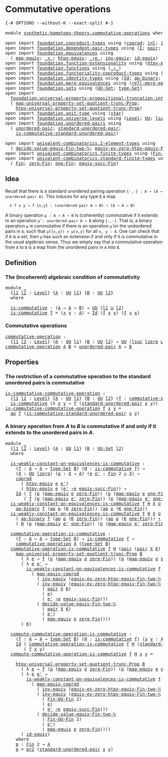 # Commutative operations

<pre class="Agda"><a id="35" class="Symbol">{-#</a> <a id="39" class="Keyword">OPTIONS</a> <a id="47" class="Pragma">--without-K</a> <a id="59" class="Pragma">--exact-split</a> <a id="73" class="Symbol">#-}</a>

<a id="78" class="Keyword">module</a> <a id="85" href="synthetic-homotopy-theory.commutative-operations.html" class="Module">synthetic-homotopy-theory.commutative-operations</a> <a id="134" class="Keyword">where</a>

<a id="141" class="Keyword">open</a> <a id="146" class="Keyword">import</a> <a id="153" href="foundation.coproduct-types.html" class="Module">foundation.coproduct-types</a> <a id="180" class="Keyword">using</a> <a id="186" class="Symbol">(</a><a id="187" href="foundation.coproduct-types.html#1168" class="Datatype">coprod</a><a id="193" class="Symbol">;</a> <a id="195" href="foundation.coproduct-types.html#1239" class="InductiveConstructor">inl</a><a id="198" class="Symbol">;</a> <a id="200" href="foundation.coproduct-types.html#1262" class="InductiveConstructor">inr</a><a id="203" class="Symbol">)</a>
<a id="205" class="Keyword">open</a> <a id="210" class="Keyword">import</a> <a id="217" href="foundation.dependent-pair-types.html" class="Module">foundation.dependent-pair-types</a> <a id="249" class="Keyword">using</a> <a id="255" class="Symbol">(</a><a id="256" href="foundation-core.dependent-pair-types.html#502" class="Record">Σ</a><a id="257" class="Symbol">;</a> <a id="259" href="foundation-core.dependent-pair-types.html#575" class="InductiveConstructor">pair</a><a id="263" class="Symbol">;</a> <a id="265" href="foundation-core.dependent-pair-types.html#592" class="Field">pr1</a><a id="268" class="Symbol">;</a> <a id="270" href="foundation-core.dependent-pair-types.html#604" class="Field">pr2</a><a id="273" class="Symbol">)</a>
<a id="275" class="Keyword">open</a> <a id="280" class="Keyword">import</a> <a id="287" href="foundation.equivalences.html" class="Module">foundation.equivalences</a> <a id="311" class="Keyword">using</a>
  <a id="319" class="Symbol">(</a> <a id="321" href="foundation-core.equivalences.html#1807" class="Function">map-equiv</a><a id="330" class="Symbol">;</a> <a id="332" href="foundation-core.equivalences.html#1607" class="Function Operator">_≃_</a><a id="335" class="Symbol">;</a> <a id="337" href="foundation.equivalences.html#14037" class="Function">htpy-equiv</a><a id="347" class="Symbol">;</a> <a id="349" href="foundation-core.equivalences.html#7843" class="Function Operator">_∘e_</a><a id="353" class="Symbol">;</a> <a id="355" href="foundation-core.equivalences.html#5707" class="Function">inv-equiv</a><a id="364" class="Symbol">;</a> <a id="366" href="foundation-core.equivalences.html#2480" class="Function">id-equiv</a><a id="374" class="Symbol">)</a>
<a id="376" class="Keyword">open</a> <a id="381" class="Keyword">import</a> <a id="388" href="foundation.function-extensionality.html" class="Module">foundation.function-extensionality</a> <a id="423" class="Keyword">using</a> <a id="429" class="Symbol">(</a><a id="430" href="foundation.function-extensionality.html#946" class="Function">htpy-eq</a><a id="437" class="Symbol">)</a>
<a id="439" class="Keyword">open</a> <a id="444" class="Keyword">import</a> <a id="451" href="foundation.functions.html" class="Module">foundation.functions</a> <a id="472" class="Keyword">using</a> <a id="478" class="Symbol">(</a><a id="479" href="foundation-core.functions.html#407" class="Function Operator">_∘_</a><a id="482" class="Symbol">)</a>
<a id="484" class="Keyword">open</a> <a id="489" class="Keyword">import</a> <a id="496" href="foundation.functoriality-coproduct-types.html" class="Module">foundation.functoriality-coproduct-types</a> <a id="537" class="Keyword">using</a> <a id="543" class="Symbol">(</a><a id="544" href="foundation.functoriality-coproduct-types.html#4427" class="Function">map-equiv-coprod</a><a id="560" class="Symbol">)</a>
<a id="562" class="Keyword">open</a> <a id="567" class="Keyword">import</a> <a id="574" href="foundation.identity-types.html" class="Module">foundation.identity-types</a> <a id="600" class="Keyword">using</a> <a id="606" class="Symbol">(</a><a id="607" href="foundation-core.identity-types.html#641" class="Datatype">Id</a><a id="609" class="Symbol">;</a> <a id="611" href="foundation-core.identity-types.html#6352" class="Function">ap-binary</a><a id="620" class="Symbol">;</a> <a id="622" href="foundation-core.identity-types.html#2853" class="Function">ap</a><a id="624" class="Symbol">;</a> <a id="626" href="foundation-core.identity-types.html#1239" class="Function Operator">_∙_</a><a id="629" class="Symbol">)</a>
<a id="631" class="Keyword">open</a> <a id="636" class="Keyword">import</a> <a id="643" href="foundation.mere-equivalences.html" class="Module">foundation.mere-equivalences</a> <a id="672" class="Keyword">using</a> <a id="678" class="Symbol">(</a><a id="679" href="foundation.mere-equivalences.html#1762" class="Function">refl-mere-equiv</a><a id="694" class="Symbol">)</a>
<a id="696" class="Keyword">open</a> <a id="701" class="Keyword">import</a> <a id="708" href="foundation.sets.html" class="Module">foundation.sets</a> <a id="724" class="Keyword">using</a> <a id="730" class="Symbol">(</a><a id="731" href="foundation-core.sets.html#1177" class="Function">UU-Set</a><a id="737" class="Symbol">;</a> <a id="739" href="foundation-core.sets.html#1291" class="Function">type-Set</a><a id="747" class="Symbol">)</a>
<a id="749" class="Keyword">open</a> <a id="754" class="Keyword">import</a>
  <a id="763" href="foundation.universal-property-propositional-truncation-into-sets.html" class="Module">foundation.universal-property-propositional-truncation-into-sets</a> <a id="828" class="Keyword">using</a>
  <a id="836" class="Symbol">(</a> <a id="838" href="foundation.universal-property-propositional-truncation-into-sets.html#3778" class="Function">map-universal-property-set-quotient-trunc-Prop</a><a id="884" class="Symbol">;</a>
    <a id="890" href="foundation.universal-property-propositional-truncation-into-sets.html#4467" class="Function">htpy-universal-property-set-quotient-trunc-Prop</a><a id="937" class="Symbol">)</a>
<a id="939" class="Keyword">open</a> <a id="944" class="Keyword">import</a> <a id="951" href="foundation.unit-type.html" class="Module">foundation.unit-type</a> <a id="972" class="Keyword">using</a> <a id="978" class="Symbol">(</a><a id="979" href="foundation.unit-type.html#999" class="InductiveConstructor">star</a><a id="983" class="Symbol">)</a>
<a id="985" class="Keyword">open</a> <a id="990" class="Keyword">import</a> <a id="997" href="foundation.universe-levels.html" class="Module">foundation.universe-levels</a> <a id="1024" class="Keyword">using</a> <a id="1030" class="Symbol">(</a><a id="1031" href="Agda.Primitive.html#597" class="Postulate">Level</a><a id="1036" class="Symbol">;</a> <a id="1038" href="foundation-core.universe-levels.html#222" class="Primitive">UU</a><a id="1040" class="Symbol">;</a> <a id="1042" href="Agda.Primitive.html#780" class="Primitive">lsuc</a><a id="1046" class="Symbol">;</a> <a id="1048" href="Agda.Primitive.html#810" class="Primitive Operator">_⊔_</a><a id="1051" class="Symbol">;</a> <a id="1053" href="Agda.Primitive.html#764" class="Primitive">lzero</a><a id="1058" class="Symbol">)</a>
<a id="1060" class="Keyword">open</a> <a id="1065" class="Keyword">import</a> <a id="1072" href="foundation.unordered-pairs.html" class="Module">foundation.unordered-pairs</a> <a id="1099" class="Keyword">using</a>
  <a id="1107" class="Symbol">(</a> <a id="1109" href="foundation.unordered-pairs.html#2321" class="Function">unordered-pair</a><a id="1123" class="Symbol">;</a> <a id="1125" href="foundation.unordered-pairs.html#4308" class="Function">standard-unordered-pair</a><a id="1148" class="Symbol">;</a>
    <a id="1154" href="foundation.unordered-pairs.html#7236" class="Function">is-commutative-standard-unordered-pair</a><a id="1192" class="Symbol">)</a>

<a id="1195" class="Keyword">open</a> <a id="1200" class="Keyword">import</a> <a id="1207" href="univalent-combinatorics.2-element-types.html" class="Module">univalent-combinatorics.2-element-types</a> <a id="1247" class="Keyword">using</a>
  <a id="1255" class="Symbol">(</a> <a id="1257" href="univalent-combinatorics.2-element-types.html#28054" class="Function">decide-value-equiv-Fin-two-ℕ</a><a id="1285" class="Symbol">;</a> <a id="1287" href="univalent-combinatorics.2-element-types.html#17066" class="Function">equiv-ev-zero-htpy-equiv-Fin-two-ℕ</a><a id="1321" class="Symbol">)</a>
<a id="1323" class="Keyword">open</a> <a id="1328" class="Keyword">import</a> <a id="1335" href="univalent-combinatorics.finite-types.html" class="Module">univalent-combinatorics.finite-types</a> <a id="1372" class="Keyword">using</a> <a id="1378" class="Symbol">(</a><a id="1379" href="univalent-combinatorics.finite-types.html#9007" class="Function">Fin-UU-Fin</a><a id="1389" class="Symbol">)</a>
<a id="1391" class="Keyword">open</a> <a id="1396" class="Keyword">import</a> <a id="1403" href="univalent-combinatorics.standard-finite-types.html" class="Module">univalent-combinatorics.standard-finite-types</a> <a id="1449" class="Keyword">using</a>
  <a id="1457" class="Symbol">(</a> <a id="1459" href="univalent-combinatorics.standard-finite-types.html#2085" class="Function">Fin</a><a id="1462" class="Symbol">;</a> <a id="1464" href="univalent-combinatorics.standard-finite-types.html#7019" class="Function">zero-Fin</a><a id="1472" class="Symbol">;</a> <a id="1474" href="univalent-combinatorics.standard-finite-types.html#8254" class="Function">one-Fin</a><a id="1481" class="Symbol">;</a> <a id="1483" href="univalent-combinatorics.standard-finite-types.html#11714" class="Function">equiv-succ-Fin</a><a id="1497" class="Symbol">)</a>
</pre>
## Idea

Recall that there is a standard unordered pairing operation `{-,-} : A → (A → unordered-pair A)`. This induces for any type `B` a map

```md
  λ f x y → f {x,y} : (unordered-pair A → B) → (A → A → B)
```

A binary operation `μ : A → A → B` is (coherently) commutative if it extends to an operation `μ̃ : unordered-pair A → B` along `{-,-}`. That is, a binary operation `μ` is commutative if there is an operation `μ̃` on the undordered pairs in `A`, such that `μ̃({x,y}) = μ(x,y)` for all `x, y : A`. One can check that if `B` is a set, then `μ` has such an extension if and only if it is commutative in the usual algebraic sense. Thus we simply say that a commutative operation from `A` to `B` is a map from the unordered pairs in `A` into `B`.

## Definition

### The (incoherent) algebraic condition of commutativity

<pre class="Agda"><a id="2342" class="Keyword">module</a> <a id="2349" href="synthetic-homotopy-theory.commutative-operations.html#2349" class="Module">_</a>
  <a id="2353" class="Symbol">{</a><a id="2354" href="synthetic-homotopy-theory.commutative-operations.html#2354" class="Bound">l1</a> <a id="2357" href="synthetic-homotopy-theory.commutative-operations.html#2357" class="Bound">l2</a> <a id="2360" class="Symbol">:</a> <a id="2362" href="Agda.Primitive.html#597" class="Postulate">Level</a><a id="2367" class="Symbol">}</a> <a id="2369" class="Symbol">{</a><a id="2370" href="synthetic-homotopy-theory.commutative-operations.html#2370" class="Bound">A</a> <a id="2372" class="Symbol">:</a> <a id="2374" href="foundation-core.universe-levels.html#222" class="Primitive">UU</a> <a id="2377" href="synthetic-homotopy-theory.commutative-operations.html#2354" class="Bound">l1</a><a id="2379" class="Symbol">}</a> <a id="2381" class="Symbol">{</a><a id="2382" href="synthetic-homotopy-theory.commutative-operations.html#2382" class="Bound">B</a> <a id="2384" class="Symbol">:</a> <a id="2386" href="foundation-core.universe-levels.html#222" class="Primitive">UU</a> <a id="2389" href="synthetic-homotopy-theory.commutative-operations.html#2357" class="Bound">l2</a><a id="2391" class="Symbol">}</a>
  <a id="2395" class="Keyword">where</a>
  
  <a id="2406" href="synthetic-homotopy-theory.commutative-operations.html#2406" class="Function">is-commutative</a> <a id="2421" class="Symbol">:</a> <a id="2423" class="Symbol">(</a><a id="2424" href="synthetic-homotopy-theory.commutative-operations.html#2370" class="Bound">A</a> <a id="2426" class="Symbol">→</a> <a id="2428" href="synthetic-homotopy-theory.commutative-operations.html#2370" class="Bound">A</a> <a id="2430" class="Symbol">→</a> <a id="2432" href="synthetic-homotopy-theory.commutative-operations.html#2382" class="Bound">B</a><a id="2433" class="Symbol">)</a> <a id="2435" class="Symbol">→</a> <a id="2437" href="foundation-core.universe-levels.html#222" class="Primitive">UU</a> <a id="2440" class="Symbol">(</a><a id="2441" href="synthetic-homotopy-theory.commutative-operations.html#2354" class="Bound">l1</a> <a id="2444" href="Agda.Primitive.html#810" class="Primitive Operator">⊔</a> <a id="2446" href="synthetic-homotopy-theory.commutative-operations.html#2357" class="Bound">l2</a><a id="2448" class="Symbol">)</a>
  <a id="2452" href="synthetic-homotopy-theory.commutative-operations.html#2406" class="Function">is-commutative</a> <a id="2467" href="synthetic-homotopy-theory.commutative-operations.html#2467" class="Bound">f</a> <a id="2469" class="Symbol">=</a> <a id="2471" class="Symbol">(</a><a id="2472" href="synthetic-homotopy-theory.commutative-operations.html#2472" class="Bound">x</a> <a id="2474" href="synthetic-homotopy-theory.commutative-operations.html#2474" class="Bound">y</a> <a id="2476" class="Symbol">:</a> <a id="2478" href="synthetic-homotopy-theory.commutative-operations.html#2370" class="Bound">A</a><a id="2479" class="Symbol">)</a> <a id="2481" class="Symbol">→</a> <a id="2483" href="foundation-core.identity-types.html#641" class="Datatype">Id</a> <a id="2486" class="Symbol">(</a><a id="2487" href="synthetic-homotopy-theory.commutative-operations.html#2467" class="Bound">f</a> <a id="2489" href="synthetic-homotopy-theory.commutative-operations.html#2472" class="Bound">x</a> <a id="2491" href="synthetic-homotopy-theory.commutative-operations.html#2474" class="Bound">y</a><a id="2492" class="Symbol">)</a> <a id="2494" class="Symbol">(</a><a id="2495" href="synthetic-homotopy-theory.commutative-operations.html#2467" class="Bound">f</a> <a id="2497" href="synthetic-homotopy-theory.commutative-operations.html#2474" class="Bound">y</a> <a id="2499" href="synthetic-homotopy-theory.commutative-operations.html#2472" class="Bound">x</a><a id="2500" class="Symbol">)</a>
</pre>
### Commutative operations

<pre class="Agda"><a id="commutative-operation"></a><a id="2543" href="synthetic-homotopy-theory.commutative-operations.html#2543" class="Function">commutative-operation</a> <a id="2565" class="Symbol">:</a>
  <a id="2569" class="Symbol">{</a><a id="2570" href="synthetic-homotopy-theory.commutative-operations.html#2570" class="Bound">l1</a> <a id="2573" href="synthetic-homotopy-theory.commutative-operations.html#2573" class="Bound">l2</a> <a id="2576" class="Symbol">:</a> <a id="2578" href="Agda.Primitive.html#597" class="Postulate">Level</a><a id="2583" class="Symbol">}</a> <a id="2585" class="Symbol">(</a><a id="2586" href="synthetic-homotopy-theory.commutative-operations.html#2586" class="Bound">A</a> <a id="2588" class="Symbol">:</a> <a id="2590" href="foundation-core.universe-levels.html#222" class="Primitive">UU</a> <a id="2593" href="synthetic-homotopy-theory.commutative-operations.html#2570" class="Bound">l1</a><a id="2595" class="Symbol">)</a> <a id="2597" class="Symbol">(</a><a id="2598" href="synthetic-homotopy-theory.commutative-operations.html#2598" class="Bound">B</a> <a id="2600" class="Symbol">:</a> <a id="2602" href="foundation-core.universe-levels.html#222" class="Primitive">UU</a> <a id="2605" href="synthetic-homotopy-theory.commutative-operations.html#2573" class="Bound">l2</a><a id="2607" class="Symbol">)</a> <a id="2609" class="Symbol">→</a> <a id="2611" href="foundation-core.universe-levels.html#222" class="Primitive">UU</a> <a id="2614" class="Symbol">(</a><a id="2615" href="Agda.Primitive.html#780" class="Primitive">lsuc</a> <a id="2620" href="Agda.Primitive.html#764" class="Primitive">lzero</a> <a id="2626" href="Agda.Primitive.html#810" class="Primitive Operator">⊔</a> <a id="2628" href="synthetic-homotopy-theory.commutative-operations.html#2570" class="Bound">l1</a> <a id="2631" href="Agda.Primitive.html#810" class="Primitive Operator">⊔</a> <a id="2633" href="synthetic-homotopy-theory.commutative-operations.html#2573" class="Bound">l2</a><a id="2635" class="Symbol">)</a>
<a id="2637" href="synthetic-homotopy-theory.commutative-operations.html#2543" class="Function">commutative-operation</a> <a id="2659" href="synthetic-homotopy-theory.commutative-operations.html#2659" class="Bound">A</a> <a id="2661" href="synthetic-homotopy-theory.commutative-operations.html#2661" class="Bound">B</a> <a id="2663" class="Symbol">=</a> <a id="2665" href="foundation.unordered-pairs.html#2321" class="Function">unordered-pair</a> <a id="2680" href="synthetic-homotopy-theory.commutative-operations.html#2659" class="Bound">A</a> <a id="2682" class="Symbol">→</a> <a id="2684" href="synthetic-homotopy-theory.commutative-operations.html#2661" class="Bound">B</a>
</pre>
## Properties

### The restriction of a commutative operation to the standard unordered pairs is commutative

<pre class="Agda"><a id="is-commutative-commutative-operation"></a><a id="2809" href="synthetic-homotopy-theory.commutative-operations.html#2809" class="Function">is-commutative-commutative-operation</a> <a id="2846" class="Symbol">:</a>
  <a id="2850" class="Symbol">{</a><a id="2851" href="synthetic-homotopy-theory.commutative-operations.html#2851" class="Bound">l1</a> <a id="2854" href="synthetic-homotopy-theory.commutative-operations.html#2854" class="Bound">l2</a> <a id="2857" class="Symbol">:</a> <a id="2859" href="Agda.Primitive.html#597" class="Postulate">Level</a><a id="2864" class="Symbol">}</a> <a id="2866" class="Symbol">{</a><a id="2867" href="synthetic-homotopy-theory.commutative-operations.html#2867" class="Bound">A</a> <a id="2869" class="Symbol">:</a> <a id="2871" href="foundation-core.universe-levels.html#222" class="Primitive">UU</a> <a id="2874" href="synthetic-homotopy-theory.commutative-operations.html#2851" class="Bound">l1</a><a id="2876" class="Symbol">}</a> <a id="2878" class="Symbol">{</a><a id="2879" href="synthetic-homotopy-theory.commutative-operations.html#2879" class="Bound">B</a> <a id="2881" class="Symbol">:</a> <a id="2883" href="foundation-core.universe-levels.html#222" class="Primitive">UU</a> <a id="2886" href="synthetic-homotopy-theory.commutative-operations.html#2854" class="Bound">l2</a><a id="2888" class="Symbol">}</a> <a id="2890" class="Symbol">(</a><a id="2891" href="synthetic-homotopy-theory.commutative-operations.html#2891" class="Bound">f</a> <a id="2893" class="Symbol">:</a> <a id="2895" href="synthetic-homotopy-theory.commutative-operations.html#2543" class="Function">commutative-operation</a> <a id="2917" href="synthetic-homotopy-theory.commutative-operations.html#2867" class="Bound">A</a> <a id="2919" href="synthetic-homotopy-theory.commutative-operations.html#2879" class="Bound">B</a><a id="2920" class="Symbol">)</a> <a id="2922" class="Symbol">→</a>
  <a id="2926" href="synthetic-homotopy-theory.commutative-operations.html#2406" class="Function">is-commutative</a> <a id="2941" class="Symbol">(λ</a> <a id="2944" href="synthetic-homotopy-theory.commutative-operations.html#2944" class="Bound">x</a> <a id="2946" href="synthetic-homotopy-theory.commutative-operations.html#2946" class="Bound">y</a> <a id="2948" class="Symbol">→</a> <a id="2950" href="synthetic-homotopy-theory.commutative-operations.html#2891" class="Bound">f</a> <a id="2952" class="Symbol">(</a><a id="2953" href="foundation.unordered-pairs.html#4308" class="Function">standard-unordered-pair</a> <a id="2977" href="synthetic-homotopy-theory.commutative-operations.html#2944" class="Bound">x</a> <a id="2979" href="synthetic-homotopy-theory.commutative-operations.html#2946" class="Bound">y</a><a id="2980" class="Symbol">))</a>
<a id="2983" href="synthetic-homotopy-theory.commutative-operations.html#2809" class="Function">is-commutative-commutative-operation</a> <a id="3020" href="synthetic-homotopy-theory.commutative-operations.html#3020" class="Bound">f</a> <a id="3022" href="synthetic-homotopy-theory.commutative-operations.html#3022" class="Bound">x</a> <a id="3024" href="synthetic-homotopy-theory.commutative-operations.html#3024" class="Bound">y</a> <a id="3026" class="Symbol">=</a>
  <a id="3030" href="foundation-core.identity-types.html#2853" class="Function">ap</a> <a id="3033" href="synthetic-homotopy-theory.commutative-operations.html#3020" class="Bound">f</a> <a id="3035" class="Symbol">(</a><a id="3036" href="foundation.unordered-pairs.html#7236" class="Function">is-commutative-standard-unordered-pair</a> <a id="3075" href="synthetic-homotopy-theory.commutative-operations.html#3022" class="Bound">x</a> <a id="3077" href="synthetic-homotopy-theory.commutative-operations.html#3024" class="Bound">y</a><a id="3078" class="Symbol">)</a>
</pre>
### A binary operation from $A$ to $B$ is commutative if and only if it extends to the unordered pairs in $A$.

<pre class="Agda"><a id="3205" class="Keyword">module</a> <a id="3212" href="synthetic-homotopy-theory.commutative-operations.html#3212" class="Module">_</a>
  <a id="3216" class="Symbol">{</a><a id="3217" href="synthetic-homotopy-theory.commutative-operations.html#3217" class="Bound">l1</a> <a id="3220" href="synthetic-homotopy-theory.commutative-operations.html#3220" class="Bound">l2</a> <a id="3223" class="Symbol">:</a> <a id="3225" href="Agda.Primitive.html#597" class="Postulate">Level</a><a id="3230" class="Symbol">}</a> <a id="3232" class="Symbol">{</a><a id="3233" href="synthetic-homotopy-theory.commutative-operations.html#3233" class="Bound">A</a> <a id="3235" class="Symbol">:</a> <a id="3237" href="foundation-core.universe-levels.html#222" class="Primitive">UU</a> <a id="3240" href="synthetic-homotopy-theory.commutative-operations.html#3217" class="Bound">l1</a><a id="3242" class="Symbol">}</a> <a id="3244" class="Symbol">(</a><a id="3245" href="synthetic-homotopy-theory.commutative-operations.html#3245" class="Bound">B</a> <a id="3247" class="Symbol">:</a> <a id="3249" href="foundation-core.sets.html#1177" class="Function">UU-Set</a> <a id="3256" href="synthetic-homotopy-theory.commutative-operations.html#3220" class="Bound">l2</a><a id="3258" class="Symbol">)</a>
  <a id="3262" class="Keyword">where</a>

  <a id="3271" href="synthetic-homotopy-theory.commutative-operations.html#3271" class="Function">is-weakly-constant-on-equivalences-is-commutative</a> <a id="3321" class="Symbol">:</a>
    <a id="3327" class="Symbol">(</a><a id="3328" href="synthetic-homotopy-theory.commutative-operations.html#3328" class="Bound">f</a> <a id="3330" class="Symbol">:</a> <a id="3332" href="synthetic-homotopy-theory.commutative-operations.html#3233" class="Bound">A</a> <a id="3334" class="Symbol">→</a> <a id="3336" href="synthetic-homotopy-theory.commutative-operations.html#3233" class="Bound">A</a> <a id="3338" class="Symbol">→</a> <a id="3340" href="foundation-core.sets.html#1291" class="Function">type-Set</a> <a id="3349" href="synthetic-homotopy-theory.commutative-operations.html#3245" class="Bound">B</a><a id="3350" class="Symbol">)</a> <a id="3352" class="Symbol">(</a><a id="3353" href="synthetic-homotopy-theory.commutative-operations.html#3353" class="Bound">H</a> <a id="3355" class="Symbol">:</a> <a id="3357" href="synthetic-homotopy-theory.commutative-operations.html#2406" class="Function">is-commutative</a> <a id="3372" href="synthetic-homotopy-theory.commutative-operations.html#3328" class="Bound">f</a><a id="3373" class="Symbol">)</a> <a id="3375" class="Symbol">→</a>
    <a id="3381" class="Symbol">(</a><a id="3382" href="synthetic-homotopy-theory.commutative-operations.html#3382" class="Bound">X</a> <a id="3384" class="Symbol">:</a> <a id="3386" href="foundation-core.universe-levels.html#222" class="Primitive">UU</a> <a id="3389" href="Agda.Primitive.html#764" class="Primitive">lzero</a><a id="3394" class="Symbol">)</a> <a id="3396" class="Symbol">(</a><a id="3397" href="synthetic-homotopy-theory.commutative-operations.html#3397" class="Bound">p</a> <a id="3399" class="Symbol">:</a> <a id="3401" href="synthetic-homotopy-theory.commutative-operations.html#3382" class="Bound">X</a> <a id="3403" class="Symbol">→</a> <a id="3405" href="synthetic-homotopy-theory.commutative-operations.html#3233" class="Bound">A</a><a id="3406" class="Symbol">)</a> <a id="3408" class="Symbol">(</a><a id="3409" href="synthetic-homotopy-theory.commutative-operations.html#3409" class="Bound">e</a> <a id="3411" href="synthetic-homotopy-theory.commutative-operations.html#3411" class="Bound">e&#39;</a> <a id="3414" class="Symbol">:</a> <a id="3416" href="univalent-combinatorics.standard-finite-types.html#2085" class="Function">Fin</a> <a id="3420" class="Number">2</a> <a id="3422" href="foundation-core.equivalences.html#1607" class="Function Operator">≃</a> <a id="3424" href="synthetic-homotopy-theory.commutative-operations.html#3382" class="Bound">X</a><a id="3425" class="Symbol">)</a> <a id="3427" class="Symbol">→</a>
    <a id="3433" href="foundation.coproduct-types.html#1168" class="Datatype">coprod</a>
      <a id="3446" class="Symbol">(</a> <a id="3448" href="foundation.equivalences.html#14037" class="Function">htpy-equiv</a> <a id="3459" href="synthetic-homotopy-theory.commutative-operations.html#3409" class="Bound">e</a> <a id="3461" href="synthetic-homotopy-theory.commutative-operations.html#3411" class="Bound">e&#39;</a><a id="3463" class="Symbol">)</a>
      <a id="3471" class="Symbol">(</a> <a id="3473" href="foundation.equivalences.html#14037" class="Function">htpy-equiv</a> <a id="3484" href="synthetic-homotopy-theory.commutative-operations.html#3409" class="Bound">e</a> <a id="3486" class="Symbol">(</a><a id="3487" href="synthetic-homotopy-theory.commutative-operations.html#3411" class="Bound">e&#39;</a> <a id="3490" href="foundation-core.equivalences.html#7843" class="Function Operator">∘e</a> <a id="3493" href="univalent-combinatorics.standard-finite-types.html#11714" class="Function">equiv-succ-Fin</a><a id="3507" class="Symbol">))</a> <a id="3510" class="Symbol">→</a>
    <a id="3516" href="foundation-core.identity-types.html#641" class="Datatype">Id</a> <a id="3519" class="Symbol">(</a> <a id="3521" href="synthetic-homotopy-theory.commutative-operations.html#3328" class="Bound">f</a> <a id="3523" class="Symbol">(</a><a id="3524" href="synthetic-homotopy-theory.commutative-operations.html#3397" class="Bound">p</a> <a id="3526" class="Symbol">(</a><a id="3527" href="foundation-core.equivalences.html#1807" class="Function">map-equiv</a> <a id="3537" href="synthetic-homotopy-theory.commutative-operations.html#3409" class="Bound">e</a> <a id="3539" href="univalent-combinatorics.standard-finite-types.html#7019" class="Function">zero-Fin</a><a id="3547" class="Symbol">))</a> <a id="3550" class="Symbol">(</a><a id="3551" href="synthetic-homotopy-theory.commutative-operations.html#3397" class="Bound">p</a> <a id="3553" class="Symbol">(</a><a id="3554" href="foundation-core.equivalences.html#1807" class="Function">map-equiv</a> <a id="3564" href="synthetic-homotopy-theory.commutative-operations.html#3409" class="Bound">e</a> <a id="3566" href="univalent-combinatorics.standard-finite-types.html#8254" class="Function">one-Fin</a><a id="3573" class="Symbol">)))</a>
       <a id="3584" class="Symbol">(</a> <a id="3586" href="synthetic-homotopy-theory.commutative-operations.html#3328" class="Bound">f</a> <a id="3588" class="Symbol">(</a><a id="3589" href="synthetic-homotopy-theory.commutative-operations.html#3397" class="Bound">p</a> <a id="3591" class="Symbol">(</a><a id="3592" href="foundation-core.equivalences.html#1807" class="Function">map-equiv</a> <a id="3602" href="synthetic-homotopy-theory.commutative-operations.html#3411" class="Bound">e&#39;</a> <a id="3605" href="univalent-combinatorics.standard-finite-types.html#7019" class="Function">zero-Fin</a><a id="3613" class="Symbol">))</a> <a id="3616" class="Symbol">(</a><a id="3617" href="synthetic-homotopy-theory.commutative-operations.html#3397" class="Bound">p</a> <a id="3619" class="Symbol">(</a><a id="3620" href="foundation-core.equivalences.html#1807" class="Function">map-equiv</a> <a id="3630" href="synthetic-homotopy-theory.commutative-operations.html#3411" class="Bound">e&#39;</a> <a id="3633" href="univalent-combinatorics.standard-finite-types.html#8254" class="Function">one-Fin</a><a id="3640" class="Symbol">)))</a>
  <a id="3646" href="synthetic-homotopy-theory.commutative-operations.html#3271" class="Function">is-weakly-constant-on-equivalences-is-commutative</a> <a id="3696" href="synthetic-homotopy-theory.commutative-operations.html#3696" class="Bound">f</a> <a id="3698" href="synthetic-homotopy-theory.commutative-operations.html#3698" class="Bound">H</a> <a id="3700" href="synthetic-homotopy-theory.commutative-operations.html#3700" class="Bound">X</a> <a id="3702" href="synthetic-homotopy-theory.commutative-operations.html#3702" class="Bound">p</a> <a id="3704" href="synthetic-homotopy-theory.commutative-operations.html#3704" class="Bound">e</a> <a id="3706" href="synthetic-homotopy-theory.commutative-operations.html#3706" class="Bound">e&#39;</a> <a id="3709" class="Symbol">(</a><a id="3710" href="foundation.coproduct-types.html#1239" class="InductiveConstructor">inl</a> <a id="3714" href="synthetic-homotopy-theory.commutative-operations.html#3714" class="Bound">K</a><a id="3715" class="Symbol">)</a> <a id="3717" class="Symbol">=</a>
    <a id="3723" href="foundation-core.identity-types.html#6352" class="Function">ap-binary</a> <a id="3733" href="synthetic-homotopy-theory.commutative-operations.html#3696" class="Bound">f</a> <a id="3735" class="Symbol">(</a><a id="3736" href="foundation-core.identity-types.html#2853" class="Function">ap</a> <a id="3739" href="synthetic-homotopy-theory.commutative-operations.html#3702" class="Bound">p</a> <a id="3741" class="Symbol">(</a><a id="3742" href="synthetic-homotopy-theory.commutative-operations.html#3714" class="Bound">K</a> <a id="3744" href="univalent-combinatorics.standard-finite-types.html#7019" class="Function">zero-Fin</a><a id="3752" class="Symbol">))</a> <a id="3755" class="Symbol">(</a><a id="3756" href="foundation-core.identity-types.html#2853" class="Function">ap</a> <a id="3759" href="synthetic-homotopy-theory.commutative-operations.html#3702" class="Bound">p</a> <a id="3761" class="Symbol">(</a><a id="3762" href="synthetic-homotopy-theory.commutative-operations.html#3714" class="Bound">K</a> <a id="3764" href="univalent-combinatorics.standard-finite-types.html#8254" class="Function">one-Fin</a><a id="3771" class="Symbol">))</a>
  <a id="3776" href="synthetic-homotopy-theory.commutative-operations.html#3271" class="Function">is-weakly-constant-on-equivalences-is-commutative</a> <a id="3826" href="synthetic-homotopy-theory.commutative-operations.html#3826" class="Bound">f</a> <a id="3828" href="synthetic-homotopy-theory.commutative-operations.html#3828" class="Bound">H</a> <a id="3830" href="synthetic-homotopy-theory.commutative-operations.html#3830" class="Bound">X</a> <a id="3832" href="synthetic-homotopy-theory.commutative-operations.html#3832" class="Bound">p</a> <a id="3834" href="synthetic-homotopy-theory.commutative-operations.html#3834" class="Bound">e</a> <a id="3836" href="synthetic-homotopy-theory.commutative-operations.html#3836" class="Bound">e&#39;</a> <a id="3839" class="Symbol">(</a><a id="3840" href="foundation.coproduct-types.html#1262" class="InductiveConstructor">inr</a> <a id="3844" href="synthetic-homotopy-theory.commutative-operations.html#3844" class="Bound">K</a><a id="3845" class="Symbol">)</a> <a id="3847" class="Symbol">=</a>
    <a id="3853" class="Symbol">(</a> <a id="3855" href="foundation-core.identity-types.html#6352" class="Function">ap-binary</a> <a id="3865" href="synthetic-homotopy-theory.commutative-operations.html#3826" class="Bound">f</a> <a id="3867" class="Symbol">(</a><a id="3868" href="foundation-core.identity-types.html#2853" class="Function">ap</a> <a id="3871" href="synthetic-homotopy-theory.commutative-operations.html#3832" class="Bound">p</a> <a id="3873" class="Symbol">(</a><a id="3874" href="synthetic-homotopy-theory.commutative-operations.html#3844" class="Bound">K</a> <a id="3876" href="univalent-combinatorics.standard-finite-types.html#7019" class="Function">zero-Fin</a><a id="3884" class="Symbol">))</a> <a id="3887" class="Symbol">(</a><a id="3888" href="foundation-core.identity-types.html#2853" class="Function">ap</a> <a id="3891" href="synthetic-homotopy-theory.commutative-operations.html#3832" class="Bound">p</a> <a id="3893" class="Symbol">(</a><a id="3894" href="synthetic-homotopy-theory.commutative-operations.html#3844" class="Bound">K</a> <a id="3896" href="univalent-combinatorics.standard-finite-types.html#8254" class="Function">one-Fin</a><a id="3903" class="Symbol">)))</a> <a id="3907" href="foundation-core.identity-types.html#1239" class="Function Operator">∙</a>
    <a id="3913" class="Symbol">(</a> <a id="3915" href="synthetic-homotopy-theory.commutative-operations.html#3828" class="Bound">H</a> <a id="3917" class="Symbol">(</a><a id="3918" href="synthetic-homotopy-theory.commutative-operations.html#3832" class="Bound">p</a> <a id="3920" class="Symbol">(</a><a id="3921" href="foundation-core.equivalences.html#1807" class="Function">map-equiv</a> <a id="3931" href="synthetic-homotopy-theory.commutative-operations.html#3836" class="Bound">e&#39;</a> <a id="3934" href="univalent-combinatorics.standard-finite-types.html#8254" class="Function">one-Fin</a><a id="3941" class="Symbol">))</a> <a id="3944" class="Symbol">(</a><a id="3945" href="synthetic-homotopy-theory.commutative-operations.html#3832" class="Bound">p</a> <a id="3947" class="Symbol">(</a><a id="3948" href="foundation-core.equivalences.html#1807" class="Function">map-equiv</a> <a id="3958" href="synthetic-homotopy-theory.commutative-operations.html#3836" class="Bound">e&#39;</a> <a id="3961" href="univalent-combinatorics.standard-finite-types.html#7019" class="Function">zero-Fin</a><a id="3969" class="Symbol">)))</a>
  
  <a id="3978" href="synthetic-homotopy-theory.commutative-operations.html#3978" class="Function">commutative-operation-is-commutative</a> <a id="4015" class="Symbol">:</a>
    <a id="4021" class="Symbol">(</a><a id="4022" href="synthetic-homotopy-theory.commutative-operations.html#4022" class="Bound">f</a> <a id="4024" class="Symbol">:</a> <a id="4026" href="synthetic-homotopy-theory.commutative-operations.html#3233" class="Bound">A</a> <a id="4028" class="Symbol">→</a> <a id="4030" href="synthetic-homotopy-theory.commutative-operations.html#3233" class="Bound">A</a> <a id="4032" class="Symbol">→</a> <a id="4034" href="foundation-core.sets.html#1291" class="Function">type-Set</a> <a id="4043" href="synthetic-homotopy-theory.commutative-operations.html#3245" class="Bound">B</a><a id="4044" class="Symbol">)</a> <a id="4046" class="Symbol">→</a> <a id="4048" href="synthetic-homotopy-theory.commutative-operations.html#2406" class="Function">is-commutative</a> <a id="4063" href="synthetic-homotopy-theory.commutative-operations.html#4022" class="Bound">f</a> <a id="4065" class="Symbol">→</a>
    <a id="4071" href="synthetic-homotopy-theory.commutative-operations.html#2543" class="Function">commutative-operation</a> <a id="4093" href="synthetic-homotopy-theory.commutative-operations.html#3233" class="Bound">A</a> <a id="4095" class="Symbol">(</a><a id="4096" href="foundation-core.sets.html#1291" class="Function">type-Set</a> <a id="4105" href="synthetic-homotopy-theory.commutative-operations.html#3245" class="Bound">B</a><a id="4106" class="Symbol">)</a>
  <a id="4110" href="synthetic-homotopy-theory.commutative-operations.html#3978" class="Function">commutative-operation-is-commutative</a> <a id="4147" href="synthetic-homotopy-theory.commutative-operations.html#4147" class="Bound">f</a> <a id="4149" href="synthetic-homotopy-theory.commutative-operations.html#4149" class="Bound">H</a> <a id="4151" class="Symbol">(</a><a id="4152" href="foundation-core.dependent-pair-types.html#575" class="InductiveConstructor">pair</a> <a id="4157" class="Symbol">(</a><a id="4158" href="foundation-core.dependent-pair-types.html#575" class="InductiveConstructor">pair</a> <a id="4163" href="synthetic-homotopy-theory.commutative-operations.html#4163" class="Bound">X</a> <a id="4165" href="synthetic-homotopy-theory.commutative-operations.html#4165" class="Bound">K</a><a id="4166" class="Symbol">)</a> <a id="4168" href="synthetic-homotopy-theory.commutative-operations.html#4168" class="Bound">p</a><a id="4169" class="Symbol">)</a> <a id="4171" class="Symbol">=</a>
    <a id="4177" href="foundation.universal-property-propositional-truncation-into-sets.html#3778" class="Function">map-universal-property-set-quotient-trunc-Prop</a> <a id="4224" href="synthetic-homotopy-theory.commutative-operations.html#3245" class="Bound">B</a>
      <a id="4232" class="Symbol">(</a> <a id="4234" class="Symbol">λ</a> <a id="4236" href="synthetic-homotopy-theory.commutative-operations.html#4236" class="Bound">e</a> <a id="4238" class="Symbol">→</a> <a id="4240" href="synthetic-homotopy-theory.commutative-operations.html#4147" class="Bound">f</a> <a id="4242" class="Symbol">(</a><a id="4243" href="synthetic-homotopy-theory.commutative-operations.html#4168" class="Bound">p</a> <a id="4245" class="Symbol">(</a><a id="4246" href="foundation-core.equivalences.html#1807" class="Function">map-equiv</a> <a id="4256" href="synthetic-homotopy-theory.commutative-operations.html#4236" class="Bound">e</a> <a id="4258" href="univalent-combinatorics.standard-finite-types.html#7019" class="Function">zero-Fin</a><a id="4266" class="Symbol">))</a> <a id="4269" class="Symbol">(</a><a id="4270" href="synthetic-homotopy-theory.commutative-operations.html#4168" class="Bound">p</a> <a id="4272" class="Symbol">(</a><a id="4273" href="foundation-core.equivalences.html#1807" class="Function">map-equiv</a> <a id="4283" href="synthetic-homotopy-theory.commutative-operations.html#4236" class="Bound">e</a> <a id="4285" href="univalent-combinatorics.standard-finite-types.html#8254" class="Function">one-Fin</a><a id="4292" class="Symbol">)))</a>
      <a id="4302" class="Symbol">(</a> <a id="4304" class="Symbol">λ</a> <a id="4306" href="synthetic-homotopy-theory.commutative-operations.html#4306" class="Bound">e</a> <a id="4308" href="synthetic-homotopy-theory.commutative-operations.html#4308" class="Bound">e&#39;</a> <a id="4311" class="Symbol">→</a>
        <a id="4321" href="synthetic-homotopy-theory.commutative-operations.html#3271" class="Function">is-weakly-constant-on-equivalences-is-commutative</a> <a id="4371" href="synthetic-homotopy-theory.commutative-operations.html#4147" class="Bound">f</a> <a id="4373" href="synthetic-homotopy-theory.commutative-operations.html#4149" class="Bound">H</a> <a id="4375" href="synthetic-homotopy-theory.commutative-operations.html#4163" class="Bound">X</a> <a id="4377" href="synthetic-homotopy-theory.commutative-operations.html#4168" class="Bound">p</a> <a id="4379" href="synthetic-homotopy-theory.commutative-operations.html#4306" class="Bound">e</a> <a id="4381" href="synthetic-homotopy-theory.commutative-operations.html#4308" class="Bound">e&#39;</a>
          <a id="4394" class="Symbol">(</a> <a id="4396" href="foundation.functoriality-coproduct-types.html#4427" class="Function">map-equiv-coprod</a>
            <a id="4425" class="Symbol">(</a> <a id="4427" href="foundation-core.equivalences.html#5707" class="Function">inv-equiv</a> <a id="4437" class="Symbol">(</a><a id="4438" href="univalent-combinatorics.2-element-types.html#17066" class="Function">equiv-ev-zero-htpy-equiv-Fin-two-ℕ</a> <a id="4473" class="Symbol">(</a><a id="4474" href="foundation-core.dependent-pair-types.html#575" class="InductiveConstructor">pair</a> <a id="4479" href="synthetic-homotopy-theory.commutative-operations.html#4163" class="Bound">X</a> <a id="4481" href="synthetic-homotopy-theory.commutative-operations.html#4165" class="Bound">K</a><a id="4482" class="Symbol">)</a> <a id="4484" href="synthetic-homotopy-theory.commutative-operations.html#4306" class="Bound">e</a> <a id="4486" href="synthetic-homotopy-theory.commutative-operations.html#4308" class="Bound">e&#39;</a><a id="4488" class="Symbol">))</a>
            <a id="4503" class="Symbol">(</a> <a id="4505" href="foundation-core.equivalences.html#5707" class="Function">inv-equiv</a> <a id="4515" class="Symbol">(</a><a id="4516" href="univalent-combinatorics.2-element-types.html#17066" class="Function">equiv-ev-zero-htpy-equiv-Fin-two-ℕ</a>
              <a id="4565" class="Symbol">(</a> <a id="4567" href="foundation-core.dependent-pair-types.html#575" class="InductiveConstructor">pair</a> <a id="4572" href="synthetic-homotopy-theory.commutative-operations.html#4163" class="Bound">X</a> <a id="4574" href="synthetic-homotopy-theory.commutative-operations.html#4165" class="Bound">K</a><a id="4575" class="Symbol">)</a>
              <a id="4591" class="Symbol">(</a> <a id="4593" href="synthetic-homotopy-theory.commutative-operations.html#4306" class="Bound">e</a><a id="4594" class="Symbol">)</a>
              <a id="4610" class="Symbol">(</a> <a id="4612" href="synthetic-homotopy-theory.commutative-operations.html#4308" class="Bound">e&#39;</a> <a id="4615" href="foundation-core.equivalences.html#7843" class="Function Operator">∘e</a> <a id="4618" href="univalent-combinatorics.standard-finite-types.html#11714" class="Function">equiv-succ-Fin</a><a id="4632" class="Symbol">)))</a>
            <a id="4648" class="Symbol">(</a> <a id="4650" href="univalent-combinatorics.2-element-types.html#28054" class="Function">decide-value-equiv-Fin-two-ℕ</a>
              <a id="4693" class="Symbol">(</a> <a id="4695" href="foundation-core.dependent-pair-types.html#575" class="InductiveConstructor">pair</a> <a id="4700" href="synthetic-homotopy-theory.commutative-operations.html#4163" class="Bound">X</a> <a id="4702" href="synthetic-homotopy-theory.commutative-operations.html#4165" class="Bound">K</a><a id="4703" class="Symbol">)</a>
              <a id="4719" class="Symbol">(</a> <a id="4721" href="synthetic-homotopy-theory.commutative-operations.html#4308" class="Bound">e&#39;</a><a id="4723" class="Symbol">)</a>
              <a id="4739" class="Symbol">(</a> <a id="4741" href="foundation-core.equivalences.html#1807" class="Function">map-equiv</a> <a id="4751" href="synthetic-homotopy-theory.commutative-operations.html#4306" class="Bound">e</a> <a id="4753" href="univalent-combinatorics.standard-finite-types.html#7019" class="Function">zero-Fin</a><a id="4761" class="Symbol">))))</a>
      <a id="4772" class="Symbol">(</a> <a id="4774" href="synthetic-homotopy-theory.commutative-operations.html#4165" class="Bound">K</a><a id="4775" class="Symbol">)</a>

  <a id="4780" href="synthetic-homotopy-theory.commutative-operations.html#4780" class="Function">compute-commutative-operation-is-commutative</a> <a id="4825" class="Symbol">:</a>
    <a id="4831" class="Symbol">(</a><a id="4832" href="synthetic-homotopy-theory.commutative-operations.html#4832" class="Bound">f</a> <a id="4834" class="Symbol">:</a> <a id="4836" href="synthetic-homotopy-theory.commutative-operations.html#3233" class="Bound">A</a> <a id="4838" class="Symbol">→</a> <a id="4840" href="synthetic-homotopy-theory.commutative-operations.html#3233" class="Bound">A</a> <a id="4842" class="Symbol">→</a> <a id="4844" href="foundation-core.sets.html#1291" class="Function">type-Set</a> <a id="4853" href="synthetic-homotopy-theory.commutative-operations.html#3245" class="Bound">B</a><a id="4854" class="Symbol">)</a> <a id="4856" class="Symbol">(</a><a id="4857" href="synthetic-homotopy-theory.commutative-operations.html#4857" class="Bound">H</a> <a id="4859" class="Symbol">:</a> <a id="4861" href="synthetic-homotopy-theory.commutative-operations.html#2406" class="Function">is-commutative</a> <a id="4876" href="synthetic-homotopy-theory.commutative-operations.html#4832" class="Bound">f</a><a id="4877" class="Symbol">)</a> <a id="4879" class="Symbol">(</a><a id="4880" href="synthetic-homotopy-theory.commutative-operations.html#4880" class="Bound">x</a> <a id="4882" href="synthetic-homotopy-theory.commutative-operations.html#4882" class="Bound">y</a> <a id="4884" class="Symbol">:</a> <a id="4886" href="synthetic-homotopy-theory.commutative-operations.html#3233" class="Bound">A</a><a id="4887" class="Symbol">)</a> <a id="4889" class="Symbol">→</a>
    <a id="4895" href="foundation-core.identity-types.html#641" class="Datatype">Id</a> <a id="4898" class="Symbol">(</a> <a id="4900" href="synthetic-homotopy-theory.commutative-operations.html#3978" class="Function">commutative-operation-is-commutative</a> <a id="4937" href="synthetic-homotopy-theory.commutative-operations.html#4832" class="Bound">f</a> <a id="4939" href="synthetic-homotopy-theory.commutative-operations.html#4857" class="Bound">H</a> <a id="4941" class="Symbol">(</a><a id="4942" href="foundation.unordered-pairs.html#4308" class="Function">standard-unordered-pair</a> <a id="4966" href="synthetic-homotopy-theory.commutative-operations.html#4880" class="Bound">x</a> <a id="4968" href="synthetic-homotopy-theory.commutative-operations.html#4882" class="Bound">y</a><a id="4969" class="Symbol">))</a>
       <a id="4979" class="Symbol">(</a> <a id="4981" href="synthetic-homotopy-theory.commutative-operations.html#4832" class="Bound">f</a> <a id="4983" href="synthetic-homotopy-theory.commutative-operations.html#4880" class="Bound">x</a> <a id="4985" href="synthetic-homotopy-theory.commutative-operations.html#4882" class="Bound">y</a><a id="4986" class="Symbol">)</a>
  <a id="4990" href="synthetic-homotopy-theory.commutative-operations.html#4780" class="Function">compute-commutative-operation-is-commutative</a> <a id="5035" href="synthetic-homotopy-theory.commutative-operations.html#5035" class="Bound">f</a> <a id="5037" href="synthetic-homotopy-theory.commutative-operations.html#5037" class="Bound">H</a> <a id="5039" href="synthetic-homotopy-theory.commutative-operations.html#5039" class="Bound">x</a> <a id="5041" href="synthetic-homotopy-theory.commutative-operations.html#5041" class="Bound">y</a> <a id="5043" class="Symbol">=</a>
    
    <a id="5054" href="foundation.universal-property-propositional-truncation-into-sets.html#4467" class="Function">htpy-universal-property-set-quotient-trunc-Prop</a> <a id="5102" href="synthetic-homotopy-theory.commutative-operations.html#3245" class="Bound">B</a>
      <a id="5110" class="Symbol">(</a> <a id="5112" class="Symbol">λ</a> <a id="5114" href="synthetic-homotopy-theory.commutative-operations.html#5114" class="Bound">e</a> <a id="5116" class="Symbol">→</a> <a id="5118" href="synthetic-homotopy-theory.commutative-operations.html#5035" class="Bound">f</a> <a id="5120" class="Symbol">(</a><a id="5121" href="synthetic-homotopy-theory.commutative-operations.html#5694" class="Function">p</a> <a id="5123" class="Symbol">(</a><a id="5124" href="foundation-core.equivalences.html#1807" class="Function">map-equiv</a> <a id="5134" href="synthetic-homotopy-theory.commutative-operations.html#5114" class="Bound">e</a> <a id="5136" href="univalent-combinatorics.standard-finite-types.html#7019" class="Function">zero-Fin</a><a id="5144" class="Symbol">))</a> <a id="5147" class="Symbol">(</a><a id="5148" href="synthetic-homotopy-theory.commutative-operations.html#5694" class="Function">p</a> <a id="5150" class="Symbol">(</a><a id="5151" href="foundation-core.equivalences.html#1807" class="Function">map-equiv</a> <a id="5161" href="synthetic-homotopy-theory.commutative-operations.html#5114" class="Bound">e</a> <a id="5163" href="univalent-combinatorics.standard-finite-types.html#8254" class="Function">one-Fin</a><a id="5170" class="Symbol">)))</a>
      <a id="5180" class="Symbol">(</a> <a id="5182" class="Symbol">λ</a> <a id="5184" href="synthetic-homotopy-theory.commutative-operations.html#5184" class="Bound">e</a> <a id="5186" href="synthetic-homotopy-theory.commutative-operations.html#5186" class="Bound">e&#39;</a> <a id="5189" class="Symbol">→</a>
        <a id="5199" href="synthetic-homotopy-theory.commutative-operations.html#3271" class="Function">is-weakly-constant-on-equivalences-is-commutative</a> <a id="5249" href="synthetic-homotopy-theory.commutative-operations.html#5035" class="Bound">f</a> <a id="5251" href="synthetic-homotopy-theory.commutative-operations.html#5037" class="Bound">H</a> <a id="5253" class="Symbol">(</a><a id="5254" href="univalent-combinatorics.standard-finite-types.html#2085" class="Function">Fin</a> <a id="5258" class="Number">2</a><a id="5259" class="Symbol">)</a> <a id="5261" href="synthetic-homotopy-theory.commutative-operations.html#5694" class="Function">p</a> <a id="5263" href="synthetic-homotopy-theory.commutative-operations.html#5184" class="Bound">e</a> <a id="5265" href="synthetic-homotopy-theory.commutative-operations.html#5186" class="Bound">e&#39;</a>
          <a id="5278" class="Symbol">(</a> <a id="5280" href="foundation.functoriality-coproduct-types.html#4427" class="Function">map-equiv-coprod</a>
            <a id="5309" class="Symbol">(</a> <a id="5311" href="foundation-core.equivalences.html#5707" class="Function">inv-equiv</a> <a id="5321" class="Symbol">(</a><a id="5322" href="univalent-combinatorics.2-element-types.html#17066" class="Function">equiv-ev-zero-htpy-equiv-Fin-two-ℕ</a> <a id="5357" class="Symbol">(</a><a id="5358" href="univalent-combinatorics.finite-types.html#9007" class="Function">Fin-UU-Fin</a> <a id="5369" class="Number">2</a><a id="5370" class="Symbol">)</a> <a id="5372" href="synthetic-homotopy-theory.commutative-operations.html#5184" class="Bound">e</a> <a id="5374" href="synthetic-homotopy-theory.commutative-operations.html#5186" class="Bound">e&#39;</a><a id="5376" class="Symbol">))</a>
            <a id="5391" class="Symbol">(</a> <a id="5393" href="foundation-core.equivalences.html#5707" class="Function">inv-equiv</a> <a id="5403" class="Symbol">(</a><a id="5404" href="univalent-combinatorics.2-element-types.html#17066" class="Function">equiv-ev-zero-htpy-equiv-Fin-two-ℕ</a>
              <a id="5453" class="Symbol">(</a> <a id="5455" href="univalent-combinatorics.finite-types.html#9007" class="Function">Fin-UU-Fin</a> <a id="5466" class="Number">2</a><a id="5467" class="Symbol">)</a>
              <a id="5483" class="Symbol">(</a> <a id="5485" href="synthetic-homotopy-theory.commutative-operations.html#5184" class="Bound">e</a><a id="5486" class="Symbol">)</a>
              <a id="5502" class="Symbol">(</a> <a id="5504" href="synthetic-homotopy-theory.commutative-operations.html#5186" class="Bound">e&#39;</a> <a id="5507" href="foundation-core.equivalences.html#7843" class="Function Operator">∘e</a> <a id="5510" href="univalent-combinatorics.standard-finite-types.html#11714" class="Function">equiv-succ-Fin</a><a id="5524" class="Symbol">)))</a>
            <a id="5540" class="Symbol">(</a> <a id="5542" href="univalent-combinatorics.2-element-types.html#28054" class="Function">decide-value-equiv-Fin-two-ℕ</a>
              <a id="5585" class="Symbol">(</a> <a id="5587" href="univalent-combinatorics.finite-types.html#9007" class="Function">Fin-UU-Fin</a> <a id="5598" class="Number">2</a><a id="5599" class="Symbol">)</a>
              <a id="5615" class="Symbol">(</a> <a id="5617" href="synthetic-homotopy-theory.commutative-operations.html#5186" class="Bound">e&#39;</a><a id="5619" class="Symbol">)</a>
              <a id="5635" class="Symbol">(</a> <a id="5637" href="foundation-core.equivalences.html#1807" class="Function">map-equiv</a> <a id="5647" href="synthetic-homotopy-theory.commutative-operations.html#5184" class="Bound">e</a> <a id="5649" href="univalent-combinatorics.standard-finite-types.html#7019" class="Function">zero-Fin</a><a id="5657" class="Symbol">))))</a>
      <a id="5668" class="Symbol">(</a> <a id="5670" href="foundation-core.equivalences.html#2480" class="Function">id-equiv</a><a id="5678" class="Symbol">)</a>
    <a id="5684" class="Keyword">where</a>
    <a id="5694" href="synthetic-homotopy-theory.commutative-operations.html#5694" class="Function">p</a> <a id="5696" class="Symbol">:</a> <a id="5698" href="univalent-combinatorics.standard-finite-types.html#2085" class="Function">Fin</a> <a id="5702" class="Number">2</a> <a id="5704" class="Symbol">→</a> <a id="5706" href="synthetic-homotopy-theory.commutative-operations.html#3233" class="Bound">A</a>
    <a id="5712" href="synthetic-homotopy-theory.commutative-operations.html#5694" class="Function">p</a> <a id="5714" class="Symbol">=</a> <a id="5716" href="foundation-core.dependent-pair-types.html#604" class="Field">pr2</a> <a id="5720" class="Symbol">(</a><a id="5721" href="foundation.unordered-pairs.html#4308" class="Function">standard-unordered-pair</a> <a id="5745" href="synthetic-homotopy-theory.commutative-operations.html#5039" class="Bound">x</a> <a id="5747" href="synthetic-homotopy-theory.commutative-operations.html#5041" class="Bound">y</a><a id="5748" class="Symbol">)</a>
</pre>